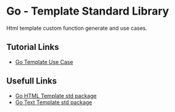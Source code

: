 # Go - Template Standard Library

Html template custom function generate and use cases.

## Tutorial Links
* [Go Template Use Case](https://www.digitalocean.com/community/tutorials/how-to-use-templates-in-go)


## Usefull Links
* [Go HTML Template std package](https://pkg.go.dev/html/template)
* [Go Text Template std package](https://pkg.go.dev/text/template)

